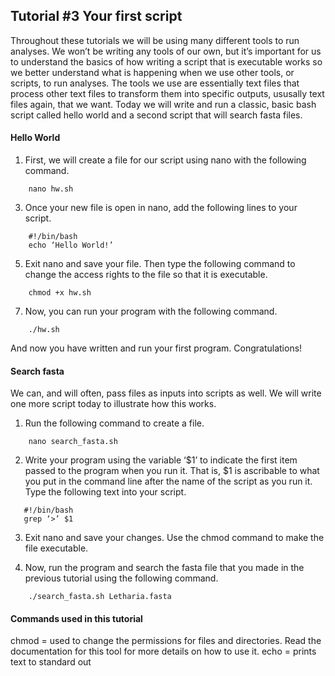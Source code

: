 ## Tutorial #3 Your first script

Throughout these tutorials we will be using many different tools to run analyses. We won’t be writing any tools of our own, but it’s important for us to understand the basics of how writing a script that is executable works so we better understand what is happening when we use other tools, or scripts, to run analyses. The tools we use are essentially text files that process other text files to transform them into specific outputs, ususally text files again, that we want. Today we will write and run a classic, basic bash script called hello world and a second script that will search fasta files.

#### Hello World

1.	First, we will create a file for our script using nano with the following command. 
<!-- -->
        nano hw.sh
        
3.	Once your new file is open in nano, add the following lines to your script. 
<!-- -->
        #!/bin/bash
        echo ‘Hello World!’
        
5.	Exit nano and save your file. Then type the following command to change the access rights to the file so that it is executable. 
<!-- -->
        chmod +x hw.sh
        
7.	Now, you can run your program with the following command. 
<!-- -->
        ./hw.sh
        
And now you have written and run your first program. Congratulations! 

#### Search fasta

We can, and will often, pass files as inputs into scripts as well. We will write one more script today to illustrate how this works. 

1. Run the following command to create a file. 
<!-- -->
        nano search_fasta.sh
        
2. Write your program using the variable ‘$1’ to indicate the first item passed to the program when you run it. That is, $1 is ascribable to what you put in the command line after the name of the script as you run it. Type the following text into your script.
<!-- -->
       #!/bin/bash
       grep ‘>’ $1
       
3.	Exit nano and save your changes. Use the chmod command to make the file executable. 

5.	Now, run the program and search the fasta file that you made in the previous tutorial using the following command. 
<!-- -->
        ./search_fasta.sh Letharia.fasta
        
#### Commands used in this tutorial

chmod = used to change the permissions for files and directories. Read the documentation for this tool for more details on how to use it.
echo = prints text to standard out
